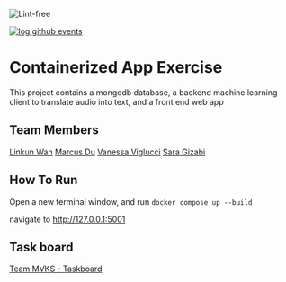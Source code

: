 ![Lint-free](https://github.com/nyu-software-engineering/containerized-app-exercise/actions/workflows/lint.yml/badge.svg)

[![log github events](https://github.com/software-students-spring2024/4-containerized-app-exercise-team-mvks/actions/workflows/event-logger.yml/badge.svg)](https://github.com/software-students-spring2024/4-containerized-app-exercise-team-mvks/actions/workflows/event-logger.yml)


# Containerized App Exercise
This project contains a mongodb database, a backend machine learning client to translate audio into text, and a front end web app

## Team Members
[Linkun Wan](https://github.com/KKun117)
[Marcus Du](https://github.com/Quadram13)
[Vanessa Viglucci](https://github.com/VanessaViglucci)
[Sara Gizabi](https://github.com/saragizabi)

## How To Run
Open a new terminal window, and run `docker compose up --build`

navigate to http://127.0.0.1:5001


## Task board

[Team MVKS - Taskboard](https://github.com/orgs/software-students-spring2024/projects/77/views/1)
